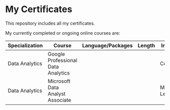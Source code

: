 # My Certificates
This repository includes all my certificates.

My currently completed or ongoing online courses are: 

| Specialization  | Course                             | Language/Packages | Length | Institute | Status | Certificate | 
| --- | --- | --- | ---  | --- | --- |--- |
| Data Analytics  | Google Professional Data Analytics |               |        | Coursera  | Doing  |        |
| Data Analytics  | Microsoft Data Analyst Associate   |                |        | Microsoft Learn  | Doing  |         |

